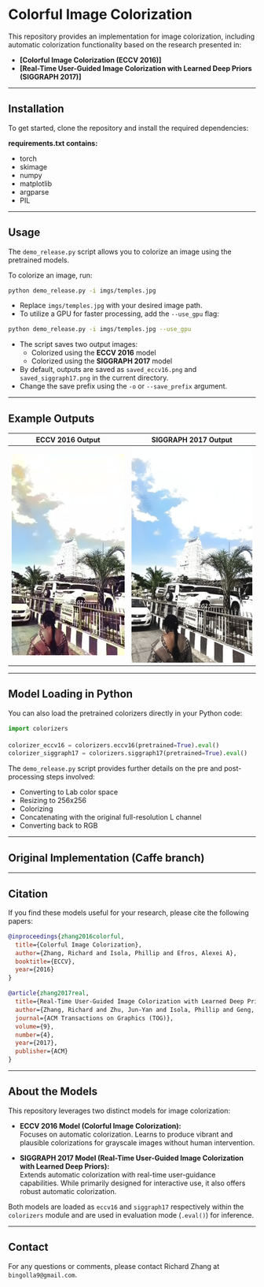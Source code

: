 # Colorful Image Colorization

This repository provides an implementation for image colorization, including automatic colorization functionality based on the research presented in:

- **[Colorful Image Colorization (ECCV 2016)]**
- **[Real-Time User-Guided Image Colorization with Learned Deep Priors (SIGGRAPH 2017)]**

---

## Installation

To get started, clone the repository and install the required dependencies:

**requirements.txt contains:**
- torch
- skimage
- numpy
- matplotlib
- argparse
- PIL

---

## Usage

The `demo_release.py` script allows you to colorize an image using the pretrained models.

To colorize an image, run:

```bash
python demo_release.py -i imgs/temples.jpg
```

- Replace `imgs/temples.jpg` with your desired image path.
- To utilize a GPU for faster processing, add the `--use_gpu` flag:

```bash
python demo_release.py -i imgs/temples.jpg --use_gpu
```

- The script saves two output images:  
  - Colorized using the **ECCV 2016** model  
  - Colorized using the **SIGGRAPH 2017** model  
- By default, outputs are saved as `saved_eccv16.png` and `saved_siggraph17.png` in the current directory.
- Change the save prefix using the `-o` or `--save_prefix` argument.

---

## Example Outputs

| ECCV 2016 Output | SIGGRAPH 2017 Output |
|------------------|---------------------|
| ![ECCV 16 Output](https://github.com/Jaya-veera-reddy/Image-colorization-using-DL/blob/master/imgs_out/saved_eccv16.png) | ![SIGGRAPH 17 Output](https://github.com/Jaya-veera-reddy/Image-colorization-using-DL/blob/master/imgs_out/saved_siggraph17.png) |

---

## Model Loading in Python

You can also load the pretrained colorizers directly in your Python code:

```python
import colorizers

colorizer_eccv16 = colorizers.eccv16(pretrained=True).eval()
colorizer_siggraph17 = colorizers.siggraph17(pretrained=True).eval()
```

The `demo_release.py` script provides further details on the pre and post-processing steps involved:  
- Converting to Lab color space  
- Resizing to 256x256  
- Colorizing  
- Concatenating with the original full-resolution L channel  
- Converting back to RGB

---

## Original Implementation (Caffe branch)

---

## Citation

If you find these models useful for your research, please cite the following papers:

```bibtex
@inproceedings{zhang2016colorful,
  title={Colorful Image Colorization},
  author={Zhang, Richard and Isola, Phillip and Efros, Alexei A},
  booktitle={ECCV},
  year={2016}
}
```

```bibtex
@article{zhang2017real,
  title={Real-Time User-Guided Image Colorization with Learned Deep Priors},
  author={Zhang, Richard and Zhu, Jun-Yan and Isola, Phillip and Geng, Xinyang and Lin, Angela S and Yu, Tianhe and Efros, Alexei A},
  journal={ACM Transactions on Graphics (TOG)},
  volume={9},
  number={4},
  year={2017},
  publisher={ACM}
}
```

---

## About the Models

This repository leverages two distinct models for image colorization:

- **ECCV 2016 Model (Colorful Image Colorization):**  
  Focuses on automatic colorization. Learns to produce vibrant and plausible colorizations for grayscale images without human intervention.

- **SIGGRAPH 2017 Model (Real-Time User-Guided Image Colorization with Learned Deep Priors):**  
  Extends automatic colorization with real-time user-guidance capabilities. While primarily designed for interactive use, it also offers robust automatic colorization.

Both models are loaded as `eccv16` and `siggraph17` respectively within the `colorizers` module and are used in evaluation mode (`.eval()`) for inference.

---

## Contact

For any questions or comments, please contact Richard Zhang at `bingolla9@gmail.com`.
